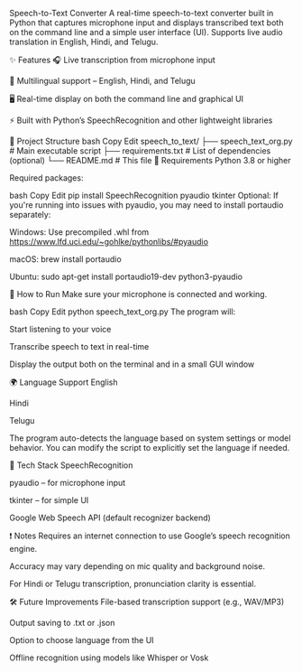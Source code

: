 Speech-to-Text Converter
A real-time speech-to-text converter built in Python that captures microphone input and displays transcribed text both on the command line and a simple user interface (UI). Supports live audio translation in English, Hindi, and Telugu.

✨ Features
🎧 Live transcription from microphone input

💬 Multilingual support – English, Hindi, and Telugu

🖥️ Real-time display on both the command line and graphical UI

⚡ Built with Python’s SpeechRecognition and other lightweight libraries

📁 Project Structure
bash
Copy
Edit
speech_to_text/
├── speech_text_org.py     # Main executable script
├── requirements.txt       # List of dependencies (optional)
└── README.md              # This file
🔧 Requirements
Python 3.8 or higher

Required packages:

bash
Copy
Edit
pip install SpeechRecognition pyaudio tkinter
Optional: If you're running into issues with pyaudio, you may need to install portaudio separately:

Windows: Use precompiled .whl from https://www.lfd.uci.edu/~gohlke/pythonlibs/#pyaudio

macOS: brew install portaudio

Ubuntu: sudo apt-get install portaudio19-dev python3-pyaudio

🚀 How to Run
Make sure your microphone is connected and working.

bash
Copy
Edit
python speech_text_org.py
The program will:

Start listening to your voice

Transcribe speech to text in real-time

Display the output both on the terminal and in a small GUI window

🌍 Language Support
English

Hindi

Telugu

The program auto-detects the language based on system settings or model behavior. You can modify the script to explicitly set the language if needed.

🧠 Tech Stack
SpeechRecognition

pyaudio – for microphone input

tkinter – for simple UI

Google Web Speech API (default recognizer backend)

❗ Notes
Requires an internet connection to use Google’s speech recognition engine.

Accuracy may vary depending on mic quality and background noise.

For Hindi or Telugu transcription, pronunciation clarity is essential.

🛠️ Future Improvements
File-based transcription support (e.g., WAV/MP3)

Output saving to .txt or .json

Option to choose language from the UI

Offline recognition using models like Whisper or Vosk
